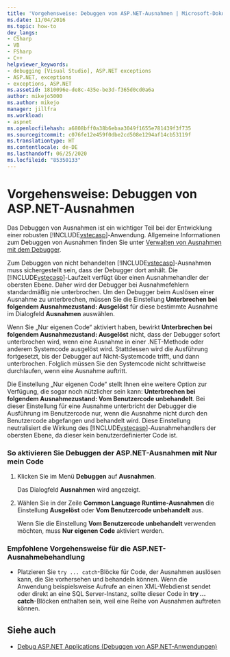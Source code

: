 ```yaml
---
title: 'Vorgehensweise: Debuggen von ASP.NET-Ausnahmen | Microsoft-Dokumentation'
ms.date: 11/04/2016
ms.topic: how-to
dev_langs:
- CSharp
- VB
- FSharp
- C++
helpviewer_keywords:
- debugging [Visual Studio], ASP.NET exceptions
- ASP.NET, exceptions
- exceptions, ASP.NET
ms.assetid: 1810096e-de8c-435e-be3d-f365d0cd0a6a
author: mikejo5000
ms.author: mikejo
manager: jillfra
ms.workload:
- aspnet
ms.openlocfilehash: a6808bff0a38b6ebaa3049f1655e781439f3f735
ms.sourcegitcommit: c076fe12e459f0dbe2cd508e1294af14cb53119f
ms.translationtype: HT
ms.contentlocale: de-DE
ms.lasthandoff: 06/25/2020
ms.locfileid: "85350133"
---
```

# <a name="how-to-debug-aspnet-exceptions"></a>Vorgehensweise: Debuggen von ASP.NET-Ausnahmen
Das Debuggen von Ausnahmen ist ein wichtiger Teil bei der Entwicklung einer robusten [!INCLUDE[vstecasp](../code-quality/includes/vstecasp_md.md)]-Anwendung. Allgemeine Informationen zum Debuggen von Ausnahmen finden Sie unter [Verwalten von Ausnahmen mit dem Debugger](../debugger/managing-exceptions-with-the-debugger.md).

 Zum Debuggen von nicht behandelten [!INCLUDE[vstecasp](../code-quality/includes/vstecasp_md.md)]-Ausnahmen muss sichergestellt sein, dass der Debugger dort anhält. Die [!INCLUDE[vstecasp](../code-quality/includes/vstecasp_md.md)]-Laufzeit verfügt über einen Ausnahmehandler der obersten Ebene. Daher wird der Debugger bei Ausnahmefehlern standardmäßig nie unterbrochen. Um den Debugger beim Auslösen einer Ausnahme zu unterbrechen, müssen Sie die Einstellung **Unterbrechen bei folgendem Ausnahmezustand: Ausgelöst** für diese bestimmte Ausnahme im Dialogfeld **Ausnahmen** auswählen.

 Wenn Sie „Nur eigenen Code“ aktiviert haben, bewirkt **Unterbrechen bei folgendem Ausnahmezustand: Ausgelöst** nicht, dass der Debugger sofort unterbrochen wird, wenn eine Ausnahme in einer .NET-Methode oder anderem Systemcode ausgelöst wird. Stattdessen wird die Ausführung fortgesetzt, bis der Debugger auf Nicht-Systemcode trifft, und dann unterbrochen. Folglich müssen Sie den Systemcode nicht schrittweise durchlaufen, wenn eine Ausnahme auftritt.

 Die Einstellung „Nur eigenen Code“ stellt Ihnen eine weitere Option zur Verfügung, die sogar noch nützlicher sein kann: **Unterbrechen bei folgendem Ausnahmezustand: Vom Benutzercode unbehandelt**. Bei dieser Einstellung für eine Ausnahme unterbricht der Debugger die Ausführung im Benutzercode nur, wenn die Ausnahme nicht durch den Benutzercode abgefangen und behandelt wird. Diese Einstellung neutralisiert die Wirkung des [!INCLUDE[vstecasp](../code-quality/includes/vstecasp_md.md)]-Ausnahmehandlers der obersten Ebene, da dieser kein benutzerdefinierter Code ist.

### <a name="to-enable-debugging-of-aspnet-exceptions-with-just-my-code"></a>So aktivieren Sie Debuggen der ASP.NET-Ausnahmen mit Nur mein Code

1. Klicken Sie im Menü **Debuggen** auf **Ausnahmen**.

     Das Dialogfeld **Ausnahmen** wird angezeigt.

2. Wählen Sie in der Zeile **Common Language Runtime-Ausnahmen** die Einstellung **Ausgelöst** oder **Vom Benutzercode unbehandelt** aus.

     Wenn Sie die Einstellung **Vom Benutzercode unbehandelt** verwenden möchten, muss **Nur eigenen Code** aktiviert werden.

### <a name="to-use-best-practices-for-aspnet-exception-handling"></a>Empfohlene Vorgehensweise für die ASP.NET-Ausnahmebehandlung

- Platzieren Sie `try ... catch`-Blöcke für Code, der Ausnahmen auslösen kann, die Sie vorhersehen und behandeln können. Wenn die Anwendung beispielsweise Aufrufe an einen XML-Webdienst sendet oder direkt an eine SQL Server-Instanz, sollte dieser Code in **try … catch**-Blöcken enthalten sein, weil eine Reihe von Ausnahmen auftreten können.

## <a name="see-also"></a>Siehe auch
- [Debug ASP.NET Applications (Debuggen von ASP.NET-Anwendungen)](../debugger/how-to-enable-debugging-for-aspnet-applications.md)